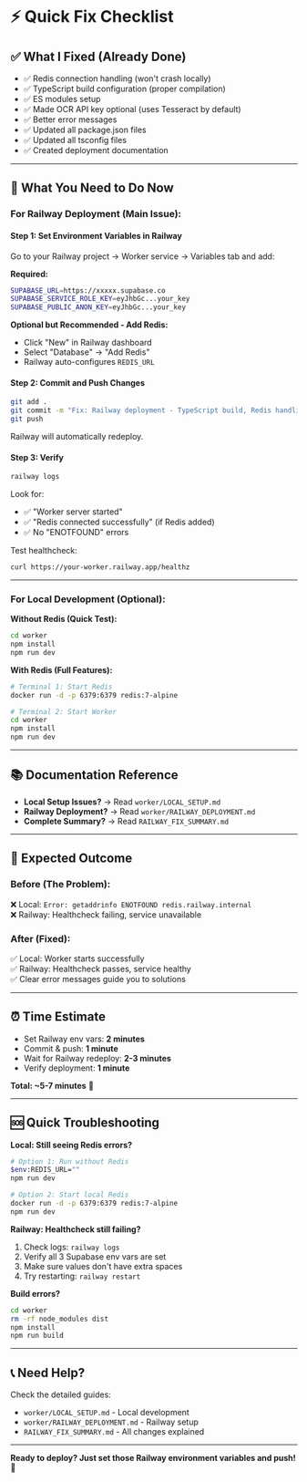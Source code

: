 # ⚡ Quick Fix Checklist

## ✅ What I Fixed (Already Done)

- ✅ Redis connection handling (won't crash locally)
- ✅ TypeScript build configuration (proper compilation)
- ✅ ES modules setup
- ✅ Made OCR API key optional (uses Tesseract by default)
- ✅ Better error messages
- ✅ Updated all package.json files
- ✅ Updated all tsconfig files
- ✅ Created deployment documentation

---

## 🎯 What You Need to Do Now

### For Railway Deployment (Main Issue):

#### Step 1: Set Environment Variables in Railway
Go to your Railway project → Worker service → Variables tab and add:

**Required:**
```bash
SUPABASE_URL=https://xxxxx.supabase.co
SUPABASE_SERVICE_ROLE_KEY=eyJhbGc...your_key
SUPABASE_PUBLIC_ANON_KEY=eyJhbGc...your_key
```

**Optional but Recommended - Add Redis:**
- Click "New" in Railway dashboard
- Select "Database" → "Add Redis"
- Railway auto-configures `REDIS_URL`

#### Step 2: Commit and Push Changes
```bash
git add .
git commit -m "Fix: Railway deployment - TypeScript build, Redis handling, env config"
git push
```

Railway will automatically redeploy.

#### Step 3: Verify
```bash
railway logs
```

Look for:
- ✅ "Worker server started"
- ✅ "Redis connected successfully" (if Redis added)
- ✅ No "ENOTFOUND" errors

Test healthcheck:
```bash
curl https://your-worker.railway.app/healthz
```

---

### For Local Development (Optional):

**Without Redis (Quick Test):**
```bash
cd worker
npm install
npm run dev
```

**With Redis (Full Features):**
```bash
# Terminal 1: Start Redis
docker run -d -p 6379:6379 redis:7-alpine

# Terminal 2: Start Worker
cd worker
npm install
npm run dev
```

---

## 📚 Documentation Reference

- **Local Setup Issues?** → Read `worker/LOCAL_SETUP.md`
- **Railway Deployment?** → Read `worker/RAILWAY_DEPLOYMENT.md`
- **Complete Summary?** → Read `RAILWAY_FIX_SUMMARY.md`

---

## 🎉 Expected Outcome

### Before (The Problem):
❌ Local: `Error: getaddrinfo ENOTFOUND redis.railway.internal`  
❌ Railway: Healthcheck failing, service unavailable  

### After (Fixed):
✅ Local: Worker starts successfully  
✅ Railway: Healthcheck passes, service healthy  
✅ Clear error messages guide you to solutions  

---

## ⏰ Time Estimate

- Set Railway env vars: **2 minutes**
- Commit & push: **1 minute**
- Wait for Railway redeploy: **2-3 minutes**
- Verify deployment: **1 minute**

**Total: ~5-7 minutes** 🚀

---

## 🆘 Quick Troubleshooting

**Local: Still seeing Redis errors?**
```bash
# Option 1: Run without Redis
$env:REDIS_URL=""
npm run dev

# Option 2: Start local Redis
docker run -d -p 6379:6379 redis:7-alpine
npm run dev
```

**Railway: Healthcheck still failing?**
1. Check logs: `railway logs`
2. Verify all 3 Supabase env vars are set
3. Make sure values don't have extra spaces
4. Try restarting: `railway restart`

**Build errors?**
```bash
cd worker
rm -rf node_modules dist
npm install
npm run build
```

---

## 📞 Need Help?

Check the detailed guides:
- `worker/LOCAL_SETUP.md` - Local development
- `worker/RAILWAY_DEPLOYMENT.md` - Railway setup
- `RAILWAY_FIX_SUMMARY.md` - All changes explained

---

**Ready to deploy? Just set those Railway environment variables and push!** 🚀

